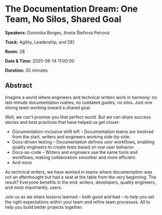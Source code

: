 # The Documentation Dream: One Team, No Silos, Shared Goal

**Speakers:** Dominika Borges, Aneta Šteflová Petrová
                    
**Track:** Agility, Leadership, and DEI
                    
**Room:** 28
                    
**Date & Time:** 2025-06-14 11:00:00
                    
**Duration:** 35 minutes
                    
## Abstract
                    
Imagine a world where engineers and technical writers work in harmony: no last-minute documentation rushes, no outdated guides, no silos. Just one strong team working toward a shared goal.

Well, we can't promise you that perfect world. But we can share success stories and best practices that have helped us get closer:

* Documentation-inclusive shift left – Documentation teams are involved from the start, writers and engineers working side-by-side.
* Docs-driven testing – Documentation defines user workflows, enabling quality engineers to create tests based on real user behavior.
* Docs-as-code – Writers and engineers use the same tools and workflows, making collaboration smoother and more efficient.
* And more

As technical writers, we have worked in teams where documentation was not an afterthought but had a seat at the table from the very beginning. The result? Everyone benefits in the end: writers, developers, quality engineers, and most importantly, users.

Join us as we share lessons learned – both good and bad – to help you set the right expectations within your team and refine team processes. All to help you build better projects together.
